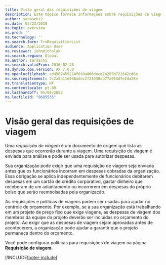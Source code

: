 ```yaml
---
title: Visão geral das requisições de viagem
description: Este tópico fornece informações sobre requisições de viagem. Uma requisição de viagem documenta as despesas de viagem planejadas.
author: saraschi2
ms.date: 02/23/2018
ms.topic: overview
ms.prod: ''
ms.technology: ''
ms.search.form: TrvRequisitionList
audience: Application User
ms.reviewer: johnmichalak
ms.search.region: Global
ms.author: saraschi
ms.search.validFrom: 2016-02-28
ms.dyn365.ops.version: AX 7.0.0
ms.openlocfilehash: cd4502459214f010a800dece74285b721642cd8e
ms.sourcegitcommit: 2c2a5a11d446adec2f21030ab77a053d7e2da28e
ms.translationtype: HT
ms.contentlocale: pt-BR
ms.lasthandoff: 05/04/2022
ms.locfileid: "8685535"
---
```

# <a name="travel-requisitions-overview"></a>Visão geral das requisições de viagem

Uma *requisição de viagem* é um documento de origem que lista as despesas que ocorrerão durante a viagem. Uma requisição de viagem é enviada para análise e pode ser usada para autorizar despesas.

Sua organização pode exigir que uma requisição de viagem seja enviada antes que os funcionários incorram em despesas cobradas da organização. Essa obrigação se aplica independentemente de funcionários debitarem despesas em um cartão de crédito corporativo, gastar dinheiro que receberam de um adiantamento ou incorrerem em despesas do próprio bolso que serão reembolsadas pela organização.

As requisições e políticas de viagens podem ser usadas para ajudar no controle de orçamento. Por exemplo, se a sua organização está trabalhando em um projeto de preço fixo que exige viagens, as despesas de viagem dos membros da equipe do projeto deverão ser incluídas no orçamento do projeto. Ao exigir que as despesas de viagem sejam aprovadas antes de acontecerem, a organização pode ajudar a garantir que o projeto permaneça dentro do orçamento.

Você pode configurar políticas para requisições de viagem na página **Requisição de viagem**.


[!INCLUDE[footer-include](../includes/footer-banner.md)]